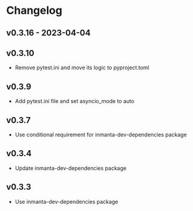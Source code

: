 # Changelog

## v0.3.16 - 2023-04-04


## v0.3.10
- Remove pytest.ini and move its logic to pyproject.toml

## v0.3.9
- Add pytest.ini file and set asyncio_mode to auto

## v0.3.7
- Use conditional requirement for inmanta-dev-dependencies package

## v0.3.4
- Update inmanta-dev-dependencies package

## v0.3.3
- Use inmanta-dev-dependencies package
